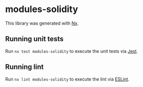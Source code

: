 # modules-solidity

This library was generated with [Nx](https://nx.dev).

## Running unit tests

Run `nx test modules-solidity` to execute the unit tests via [Jest](https://jestjs.io).

## Running lint

Run `nx lint modules-solidity` to execute the lint via [ESLint](https://eslint.org/).
